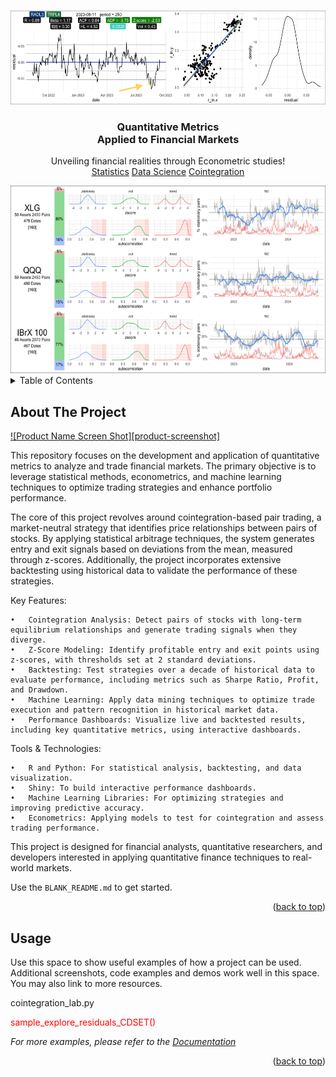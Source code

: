 <a name="readme-top"></a>
<!--
*** Thanks for checking out the repository. If you have a suggestion
*** that would make this better, please fork the repo and create a pull request
*** or simply open an issue with the tag "enhancement".
*** Don't forget to give the project a star!
*** Thanks again! 
-->

<!-- PROJECT LOGO -->
<br />
<div align="center">
  <a href="https://github.com/othneildrew/Best-README-Template">
    <img src="images/logo.png" alt="Logo" width="600" height="150">
  </a>

  <h3 align="center">Quantitative Metrics<br>Applied to Financial Markets</h3>

  <p align="center">
    Unveiling financial realities through Econometric studies!
    <br />
    <a href="https://github.com/l1m40/QuantMetricMarketInsights/blob/main/docs/Data%20Science.pdf">Statistics</a>
    <a href="https://github.com/l1m40/QuantMetricMarketInsights/blob/main/docs/Data%20Science.pdf">Data Science</a>
    <a href="https://github.com/l1m40/QuantMetricMarketInsights/blob/main/docs/Data%20Science.pdf">Cointegration</a>
    
<!--
    <a href="https://github.com/othneildrew/Best-README-Template"><strong>Explore the docs »</strong></a>
    <br />
    <br />
    <a href="https://github.com/othneildrew/Best-README-Template">View Demo</a>
    ·
    <a href="https://github.com/othneildrew/Best-README-Template/issues">Report Bug</a>
    ·
    <a href="https://github.com/othneildrew/Best-README-Template/issues">Request Feature</a>
-->
  </p>

  
  <img src="images/compare_XLG_QQQ_IBRX100.png" alt="Compare indexes" width="600" height="300">
</div>


<!-- TABLE OF CONTENTS -->
<details>
  <summary>Table of Contents</summary>
  <ol>
    <li>
      <a href="#about-the-project">About The Project</a>
      <ul>
        <li><a href="#built-with">Built With</a></li>
      </ul>
    </li>
    <li><a href="#getting-started">Getting Started</a></li>
    <li><a href="#usage">Usage</a></li>
<!--
    <li>
      <a href="#getting-started">Getting Started</a>
      <ul>
        <li><a href="#prerequisites">Prerequisites</a></li>
        <li><a href="#installation">Installation</a></li>
      </ul>
    </li>
    <li><a href="#roadmap">Roadmap</a></li>
    <li><a href="#contributing">Contributing</a></li>
    <li><a href="#license">License</a></li>
    <li><a href="#contact">Contact</a></li>
    <li><a href="#acknowledgments">Acknowledgments</a></li>
-->
  </ol>
</details>

<!-- PROJECT SHIELDS -->
<!--
*** I'm using markdown "reference style" links for readability.
*** Reference links are enclosed in brackets [ ] instead of parentheses ( ).
*** See the bottom of this document for the declaration of the reference variables
*** for contributors-url, forks-url, etc. This is an optional, concise syntax you may use.
*** https://www.markdownguide.org/basic-syntax/#reference-style-links
-->
<!--
[![Contributors][contributors-shield]][contributors-url]
[![Forks][forks-shield]][forks-url]
[![Stargazers][stars-shield]][stars-url]
[![Issues][issues-shield]][issues-url]
[![MIT License][license-shield]][license-url]


[![Issues][issues-shield]][issues-url]
[![LinkedIn][linkedin-shield]][linkedin-url]
-->


<!-- ABOUT THE PROJECT -->
## About The Project

[![Product Name Screen Shot][product-screenshot]](https://example.com)

This repository focuses on the development and application of quantitative metrics to analyze and trade financial markets. The primary objective is to leverage statistical methods, econometrics, and machine learning techniques to optimize trading strategies and enhance portfolio performance.

The core of this project revolves around cointegration-based pair trading, a market-neutral strategy that identifies price relationships between pairs of stocks. By applying statistical arbitrage techniques, the system generates entry and exit signals based on deviations from the mean, measured through z-scores. Additionally, the project incorporates extensive backtesting using historical data to validate the performance of these strategies.

Key Features:

	•	Cointegration Analysis: Detect pairs of stocks with long-term equilibrium relationships and generate trading signals when they diverge.
	•	Z-Score Modeling: Identify profitable entry and exit points using z-scores, with thresholds set at 2 standard deviations.
	•	Backtesting: Test strategies over a decade of historical data to evaluate performance, including metrics such as Sharpe Ratio, Profit, and Drawdown.
	•	Machine Learning: Apply data mining techniques to optimize trade execution and pattern recognition in historical market data.
	•	Performance Dashboards: Visualize live and backtested results, including key quantitative metrics, using interactive dashboards.

Tools & Technologies:

	•	R and Python: For statistical analysis, backtesting, and data visualization.
	•	Shiny: To build interactive performance dashboards.
	•	Machine Learning Libraries: For optimizing strategies and improving predictive accuracy.
	•	Econometrics: Applying models to test for cointegration and assess trading performance.

This project is designed for financial analysts, quantitative researchers, and developers interested in applying quantitative finance techniques to real-world markets.



Use the `BLANK_README.md` to get started.

<p align="right">(<a href="#readme-top">back to top</a>)</p>





<!-- USAGE EXAMPLES -->
## Usage

Use this space to show useful examples of how a project can be used. Additional screenshots, code examples and demos work well in this space. You may also link to more resources.


cointegration_lab.py



<p style="color:red">
  sample_explore_residuals_CDSET()
</p>


_For more examples, please refer to the [Documentation](https://example.com)_

<p align="right">(<a href="#readme-top">back to top</a>)</p>








